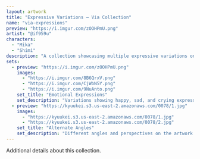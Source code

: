 ```yaml
---
layout: artwork
title: "Expressive Variations – Via Collection"
name: "via-expressions"
preview: "https://i.imgur.com/zOOHPmU.png"
artist: "@if959u"
characters:
  - "Mika"
  - "Shimi"
description: "A collection showcasing multiple expressive variations on Via's artwork."
sets:
  - preview: "https://i.imgur.com/zOOHPmU.png"
    images:
      - "https://i.imgur.com/8B6QrxV.png"
      - "https://i.imgur.com/CjWbN5Y.png"
      - "https://i.imgur.com/9NuAnto.png"
    set_title: "Emotional Expressions"
    set_description: "Variations showing happy, sad, and crying expressions."
  - preview: "https://kyuukei.s3.us-east-2.amazonaws.com/0078/1.jpg"
    images:
      - "https://kyuukei.s3.us-east-2.amazonaws.com/0078/1.jpg"
      - "https://kyuukei.s3.us-east-2.amazonaws.com/0078/2.jpg"
    set_title: "Alternate Angles"
    set_description: "Different angles and perspectives on the artwork."
---
```

Additional details about this collection.

